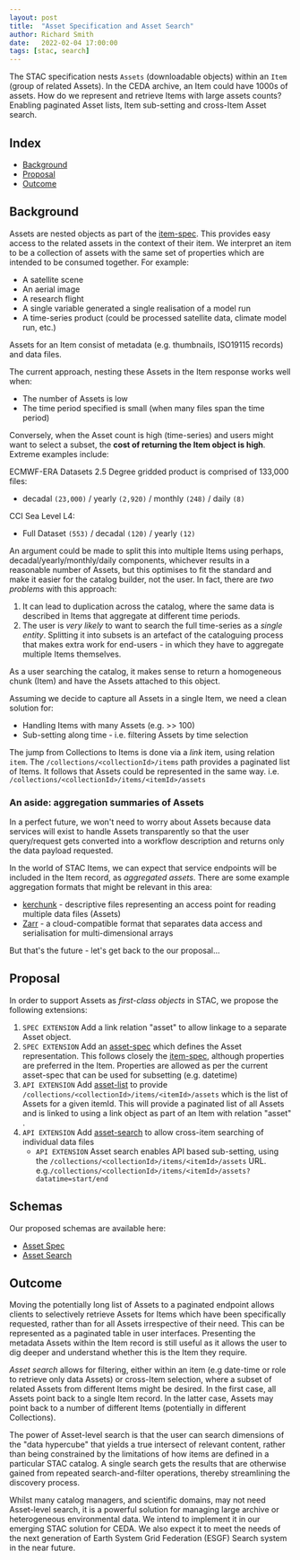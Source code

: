 ```yaml
---
layout: post
title:  "Asset Specification and Asset Search"
author: Richard Smith
date:   2022-02-04 17:00:00
tags: [stac, search]
---
```


The STAC specification nests `Assets` (downloadable objects) within an `Item` (group of related Assets).
In the CEDA archive, an Item could have 1000s of assets. How do we represent and retrieve Items with large assets counts?
Enabling paginated Asset lists, Item sub-setting and cross-Item Asset search.

## Index

* [Background](#background)
* [Proposal](#proposal)
* [Outcome](#outcome)

## Background

Assets are nested objects as part of the [item-spec](https://github.com/radiantearth/stac-spec/blob/master/item-spec/item-spec.md). 
This provides easy access to the related assets in the context of their item. We interpret an item to be a collection of assets with 
the same set of properties which are intended to be consumed together. For example:
- A satellite scene
- An aerial image
- A research flight
- A single variable generated a single realisation of a model run
- A time-series product (could be processed satellite data, climate model run, etc.)

Assets for an Item consist of metadata (e.g. thumbnails, ISO19115 records) and data files.

The current approach, nesting these Assets in the Item response works well when:
- The number of Assets is low
- The time period specified is small (when many files span the time period)

Conversely, when the Asset count is high (time-series) and users might want to select a subset, 
the **cost of returning the Item object is high**. Extreme examples include:

ECMWF-ERA Datasets 2.5 Degree gridded product is comprised of 133,000 files:
- decadal `(23,000)` / yearly `(2,920)` / monthly `(248)` / daily `(8)`

CCI Sea Level L4:
- Full Dataset `(553)` / decadal `(120)` / yearly `(12)`

An argument could be made to split this into multiple Items using perhaps, decadal/yearly/monthly/daily components, 
whichever results in a reasonable number of Assets, but this optimises to fit the standard and make it 
easier for the catalog builder, not the user. In fact, there are _two problems_ with this approach:
 1. It can lead to duplication across the catalog, where the same data is described in Items that aggregate at different
    time periods.
 2. The user is _very likely_ to want to search the full time-series as a _single entity_. Splitting it into subsets
    is an artefact of the cataloguing process that makes extra work for end-users - in which they have to aggregate 
    multiple Items themselves.

As a user searching the catalog, it makes sense to return a homogeneous chunk (Item) and have the Assets attached to this object.

Assuming we decide to capture all Assets in a single Item, we need a clean solution for:
- Handling Items with many Assets (e.g. >> 100)
- Sub-setting along time - i.e. filtering Assets by time selection

The jump from Collections to Items is done via a _link_ item, using relation `item`.
The `/collections/<collectionId>/items` path provides a paginated list of Items. 
It follows that Assets could be represented in the same way. i.e. `/collections/<collectionId>/items/<itemId>/assets`

### An aside: aggregation summaries of Assets

In a perfect future, we won't need to worry about Assets because data services will exist to handle Assets
transparently so that the user query/request gets converted into a workflow description and returns only the 
data payload requested.

In the world of STAC Items, we can expect that service endpoints will be included in the Item record, as
_aggregated assets_. There are some example aggregation formats that might be relevant in this area:
- [kerchunk](https://pypi.org/project/kerchunk/) - descriptive files representing an access point for reading multiple data files (Assets)
- [Zarr](https://zarr.readthedocs.io/) - a cloud-compatible format that separates data access and serialisation for multi-dimensional arrays

But that's the future - let's get back to the our proposal...

## Proposal

In order to support Assets as _first-class objects_ in STAC, we propose the following extensions:
1. `SPEC EXTENSION` Add a link relation "asset" to allow linkage to a separate Asset object.
2. `SPEC EXTENSION` Add an [asset-spec](https://github.com/cedadev/stac-asset-spec) which defines the Asset representation. This follows closely the [item-spec](https://github.com/radiantearth/stac-spec/blob/master/item-spec/item-spec.md), although properties are preferred in the Item. Properties are allowed as per the current asset-spec that can be used for subsetting (e.g. datetime)
3. `API EXTENSION` Add [asset-list](https://github.com/cedadev/stac-asset-list/blob/main/README.md) to provide `/collections/<collectionId>/items/<itemId>/assets` which is the list of Assets for a given itemId. This will provide a paginated list of all Assets and is linked to using a link object as part of an Item with relation "asset" .
4. `API EXTENSION` Add [asset-search](https://github.com/cedadev/stac-asset-search) to allow cross-item searching of individual data files
   - `API EXTENSION` Asset search enables API based sub-setting, using the `/collections/<collectionId>/items/<itemId>/assets` URL. e.g.`/collections/<collectionId>/items/<itemId>/assets?datatime=start/end`

## Schemas

Our proposed schemas are available here:
- [Asset Spec](https://github.com/cedadev/stac-asset-spec)
- [Asset Search](https://github.com/cedadev/stac-asset-search)

## Outcome

Moving the potentially long list of Assets to a paginated endpoint allows clients to selectively 
retrieve Assets for Items which have been specifically requested, rather than for all Assets irrespective 
of their need. This can be represented as a paginated table in user interfaces. Presenting the metadata 
Assets within the Item record is still useful as it allows the user to dig deeper and understand whether 
this is the Item they require. 

_Asset search_ allows for filtering, either within an item (e.g date-time or role to retrieve only data Assets) 
or cross-Item selection, where a subset of related Assets from different Items might be desired. In the 
first case, all Assets point back to a single Item record. In the latter case, Assets may point back to a 
number of different Items (potentially in different Collections).

The power of Asset-level search is that the user can search dimensions of the "data hypercube" that 
yields a true intersect of relevant content, rather than being constrained by the limitations of how items 
are defined in a particular STAC catalog. A single search gets the results that are otherwise gained from 
repeated search-and-filter operations, thereby streamlining the discovery process.

Whilst many catalog managers, and scientific domains, may not need Asset-level search, it is a powerful
solution for managing large archive or heterogeneous environmental data. We intend to implement it in our
emerging STAC solution for CEDA. We also expect it to meet the needs of the next generation of Earth 
System Grid Federation (ESGF) Search system in the near future.

